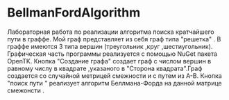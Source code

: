 # BellmanFordAlgorithm
Лабораторная работа по реализации алгоритма поиска кратчайшего пути в граффе. Мой граф представляет из себя граф типа "решетка" . В граффе имеются 3 типа вершин (треугольник ,круг ,шестиугольник). Графическая часть программы реализуется с помощью NuGet пакета OpenTK.
Кнопка "Создание графа" создает граф с числом вершин в равному числу в  квадрате ,указаного в "Сторона квадрата".Граф создается со случайной метрицей смежности и с путем из A-B. 
Кнопка "поиск пути " реализует алгоритм Беллмана-Форда на данной матрице смежонсти .
